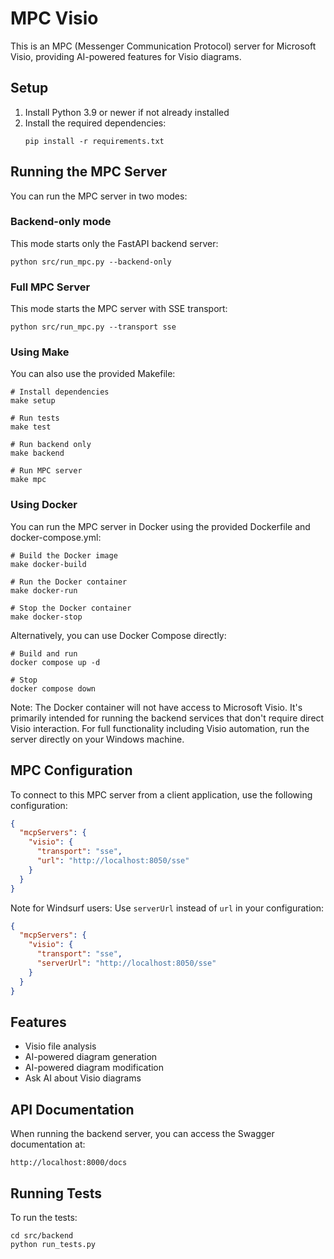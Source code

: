 # MPC Visio

This is an MPC (Messenger Communication Protocol) server for Microsoft Visio, providing AI-powered features for Visio diagrams.

## Setup

1. Install Python 3.9 or newer if not already installed
2. Install the required dependencies:
   ```
   pip install -r requirements.txt
   ```

## Running the MPC Server

You can run the MPC server in two modes:

### Backend-only mode

This mode starts only the FastAPI backend server:

```
python src/run_mpc.py --backend-only
```

### Full MPC Server

This mode starts the MPC server with SSE transport:

```
python src/run_mpc.py --transport sse
```

### Using Make

You can also use the provided Makefile:

```
# Install dependencies
make setup

# Run tests
make test

# Run backend only
make backend

# Run MPC server
make mpc
```

### Using Docker

You can run the MPC server in Docker using the provided Dockerfile and docker-compose.yml:

```
# Build the Docker image
make docker-build

# Run the Docker container
make docker-run

# Stop the Docker container
make docker-stop
```

Alternatively, you can use Docker Compose directly:

```
# Build and run
docker compose up -d

# Stop
docker compose down
```

Note: The Docker container will not have access to Microsoft Visio. It's primarily intended for running the backend services that don't require direct Visio interaction. For full functionality including Visio automation, run the server directly on your Windows machine.

## MPC Configuration

To connect to this MPC server from a client application, use the following configuration:

```json
{
  "mcpServers": {
    "visio": {
      "transport": "sse",
      "url": "http://localhost:8050/sse"
    }
  }
}
```

Note for Windsurf users: Use `serverUrl` instead of `url` in your configuration:

```json
{
  "mcpServers": {
    "visio": {
      "transport": "sse",
      "serverUrl": "http://localhost:8050/sse"
    }
  }
}
```

## Features

- Visio file analysis
- AI-powered diagram generation
- AI-powered diagram modification
- Ask AI about Visio diagrams

## API Documentation

When running the backend server, you can access the Swagger documentation at:

```
http://localhost:8000/docs
```

## Running Tests

To run the tests:

```
cd src/backend
python run_tests.py
``` 